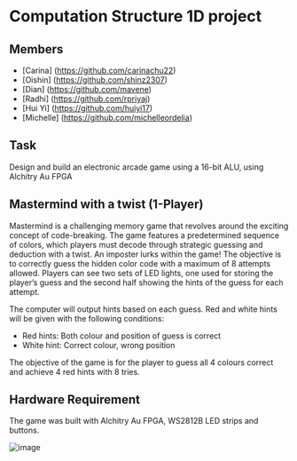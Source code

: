 # Computation Structure 1D project 
## Members

- [Carina] (https://github.com/carinachu22)  
- [Oishin]  (https://github.com/shinz2307)
- [Dian]  (https://github.com/mavene)
- [Radhi]    (https://github.com/rpriyaj)
- [Hui Yi]  (https://github.com/huiyi17)
- [Michelle]  (https://github.com/michelleordelia)

## Task    
Design and build an electronic arcade game using a 16-bit ALU, using Alchitry Au FPGA 

## Mastermind with a twist (1-Player) 
Mastermind is a challenging memory game that revolves around the exciting concept of code-breaking. The game features a predetermined sequence of colors, which players must decode through strategic guessing and deduction with a twist. An imposter lurks within the game! The objective is to correctly guess the hidden color code with a maximum of 8 attempts allowed. 
Players can see two sets of LED lights, one used for storing the player’s guess and the second half showing the hints of the guess for each attempt. 

The computer will output hints based on each guess. Red and white hints will be given with the following conditions:
- Red hints: Both colour and position of guess is correct 
- White hint: Correct colour, wrong position 

The objective of the game is for the player to guess all 4 colours correct and achieve 4 red hints with 8 tries. 


## Hardware Requirement 
The game was built with Alchitry Au FPGA, WS2812B LED strips and buttons.  

![image](https://github.com/rpriyaj/Adult-Income-Prediction/assets/77479366/c8cdc901-62ef-4bc5-ad0a-12eb1a76c63a)

